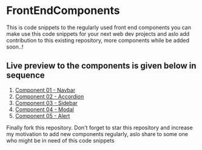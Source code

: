 # FrontEndComponents
<p>This is code snippets to the regularly used front end components you can make use this code snippets for your next web dev projects and aslo add contribution to this existing repository, more components while be added soon..!</p>
<h2>Live preview to the components is given below in sequence</h2>
<ol>
  <li><a href="https://component-navbar.netlify.app/" target="_blank">Component 01 - Navbar</a></li>
  <li><a href="https://component-accordion.netlify.app/" target="_blank">Component 02 - Accordion</a></li>
  <li><a href="https://component-sidebar.netlify.app/" target="_blank">Component 03 - Sidebar</a></li>
  <li><a href="https://component-modal.netlify.app/" target="_blank">Component 04 - Modal</a></li> 
  <li><a href="https://component-alert.netlify.app/" target="_blank">Component 05 - Alert</a></li>
</ol>
<p>Finally fork this repository. Don't forget to star this repository and increase my motivation to add new components regularly, aslo share to some one who might be in need of this code snippets</p>
